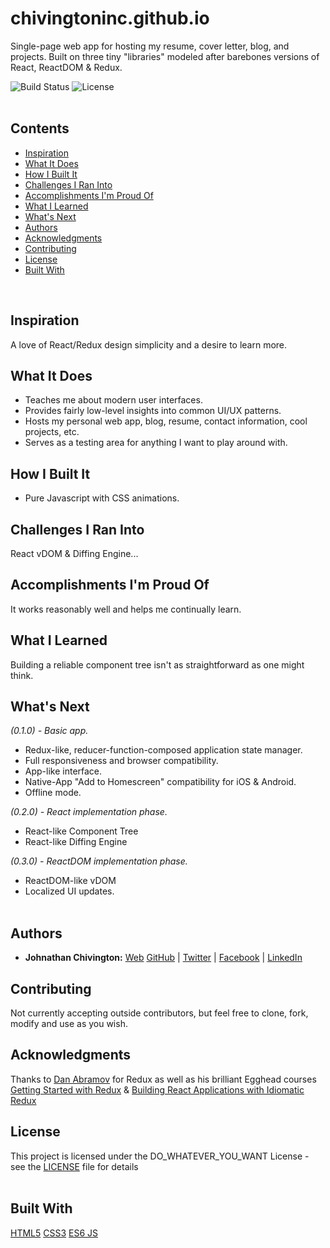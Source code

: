 # chivingtoninc.github.io
Single-page web app for hosting my resume, cover letter, blog, and projects. Built on three tiny "libraries" modeled after barebones versions of React, ReactDOM & Redux.


![Build Status](https://img.shields.io/badge/build-NOT_Stable-red.svg)
![License](https://img.shields.io/badge/license-DO_WHATEVER_YOU_WANT-green.svg)
<br/><br/>

## Contents
* [Inspiration](https://github.com/chivingtoninc/chivingtoninc.github.io#inspiration)
* [What It Does](https://github.com/chivingtoninc/chivingtoninc.github.io#What_It_Does)
* [How I Built It](https://github.com/chivingtoninc/chivingtoninc.github.io#How_I_Built_It)
* [Challenges I Ran Into](https://github.com/chivingtoninc/chivingtoninc.github.io#Challenges_I_Ran_Into)
* [Accomplishments I'm Proud Of](https://github.com/chivingtoninc/chivingtoninc.github.io#Accomplishments_Im_Proud_Of)
* [What I Learned](https://github.com/chivingtoninc/chivingtoninc.github.io#What_I_Learned)
* [What's Next](https://github.com/chivingtoninc/chivingtoninc.github.io#Whats_Next)
* [Authors](https://github.com/chivingtoninc/chivingtoninc.github.io#authors)
* [Acknowledgments](https://github.com/chivingtoninc/chivingtoninc.github.io#acknowledgments)
* [Contributing](https://github.com/chivingtoninc/chivingtoninc.github.io#contributing)
* [License](https://github.com/chivingtoninc/chivingtoninc.github.io#license)
* [Built With](https://github.com/chivingtoninc/chivingtoninc.github.io#Built_With)
<br/>


## Inspiration
A love of React/Redux design simplicity and a desire to learn more.

## What It Does
* Teaches me about modern user interfaces.
* Provides fairly low-level insights into common UI/UX patterns.
* Hosts my personal web app, blog, resume, contact information, cool projects, etc.
* Serves as a testing area for anything I want to play around with.

## How I Built It
* Pure Javascript with CSS animations.

## Challenges I Ran Into
React vDOM & Diffing Engine...

## Accomplishments I'm Proud Of
It works reasonably well and helps me continually learn.

## What I Learned
Building a reliable component tree isn't as straightforward as one might think.

## What's Next
*(0.1.0) - Basic app.*
* Redux-like, reducer-function-composed application state manager.
* Full responsiveness and browser compatibility.
* App-like interface.
* Native-App "Add to Homescreen" compatibility for iOS & Android.
* Offline mode.

*(0.2.0) - React implementation phase.*
* React-like Component Tree
* React-like Diffing Engine

*(0.3.0) - ReactDOM implementation phase.*
* ReactDOM-like vDOM
* Localized UI updates.
<br/><br/>


## Authors
* **Johnathan Chivington:** [Web](https://chivingtoninc.github.io) [GitHub](https://github.com/chivingtoninc) | [Twitter](https://twitter.com/chivingtoninc) | [Facebook](https://facebook.com/chivingtoninc) | [LinkedIn](https://www.linkedin.com/in/johnathan-chivington/)

## Contributing
Not currently accepting outside contributors, but feel free to clone, fork, modify and use as you wish.

## Acknowledgments
Thanks to [Dan Abramov](https://github.com/gaearon) for Redux as well as his brilliant Egghead courses [Getting Started with Redux](https://egghead.io/courses/getting-started-with-redux) & [Building React Applications with Idiomatic Redux](https://egghead.io/courses/building-react-applications-with-idiomatic-redux)

## License
This project is licensed under the DO_WHATEVER_YOU_WANT License - see the [LICENSE](https://github.com/chivingtoninc/Data-Structures-C/blob/master/LICENSE) file for details
<br/><br/>

## Built With
[HTML5](https://img.shields.io/badge/HTML5-red.svg) [CSS3](https://img.shields.io/badge/CSS3-red.svg) [ES6 JS](https://img.shields.io/badge/ES6_JS-yellow.svg)
